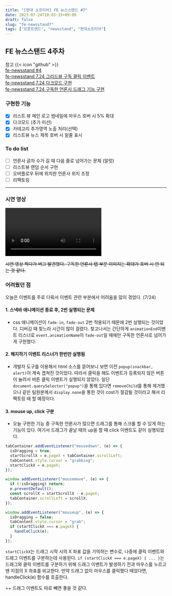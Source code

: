 ```yaml
---
title: "[현대 소프티어] FE 뉴스스탠드 #7"
date: 2023-07-24T18:03:15+09:00
draft: false
slug: "fe-newsstand7"
tags: ["프론트엔드", "newsstand", "현대소프티어"]
---
```


## FE 뉴스스탠드 4주차

참고 {{< icon "github" >}}
<br>
[fe-newsstand #4](https://github.com/softeerbootcamp-2nd/fe-newsstand/pull/104)
<br>
[fe-newsstand 7.24 그리드뷰 구독 클릭 이벤트](https://github.com/kimdaye77/fe-newsstand/pull/10)
<br>
[fe-newsstand 7.24 다크모드 구현](https://github.com/kimdaye77/fe-newsstand/pull/11)
<br>
[fe-newsstand 7.24 구독한 언론사 드래그 기능 구현](https://github.com/kimdaye77/fe-newsstand/pull/12)

### 구현한 기능

- [x] 리스트 뷰 메인 로고 썸네일에 마우스 호버 시 5% 확대
- [x] 다크모드 (추가 미션)
- [x] 카테고리 추가영역 노출 처리(선택)
- [x] 리스트뷰 뉴스 제목 호버 시 밑줄 표시

### To do list

- [ ] 언론사 글자 수가 길 때 다음 줄로 넘어가는 문제 (알럿)
- [ ] 리스트뷰 랜덤 순서 구현
- [ ] 오버플로우 뒤에 위치한 언론사 위치 조정
- [ ] 리팩토링

---

### 시연 영상

<video controls>
  <source src="
https://user-images.githubusercontent.com/63107805/255542878-f33b3726-15db-4a08-9c3f-0ebf864aeb53.mov" type="video/mp4" />
</video>

~~시연 영상 찍다가 버그 발견했다. 구독한 언론사 탭 부분 이미지는 확대가 호버 시 안 되는 것 같다.~~

### 어려웠던 점

오늘은 이벤트를 주로 다뤄서 이벤트 관련 부분에서 어려움을 많이 겪었다. (7/24)

#### 1. 스낵바 애니메이션 종료 후, 2번 실행되는 문제

- css 애니메이션이 `fade-in`, `fade-out` 2번 적용되기 때문에 2번 실행되는 것이었다. 디버깅 때 찾느라 시간이 많이 걸렸다. 찾고나서는 간단하게 `animationEnd`이벤트 리스너로 `event.animationName`이 `fade-out`일 때에만 구독한 언론사로 넘어가게 구현했다.

#### 2. 해지하기 이벤트 리스너가 한번만 실행됨

- 개발자 도구를 이용해서 html 소스를 뜯어보니 보면 이전 `popup(snackbar, alert)`이 계속 겹쳐진 것이었다. 따라서 클릭을 해도 이벤트가 등록되지 않은 버튼이 눌려서 버튼 클릭 이벤트가 실행되지 않았다. 일단 `document.querySelector("popup")`을 통해 있다면 `removeChild`를 통해 제거했으나 같은 팀원분께서 `display.none`을 통한 것이 cost가 절감될 것이라고 해서 리팩토링 때 할 예정이다.

#### 3. mouse up, click 구분

- 오늘 구현한 기능 중 구독한 언론사가 많으면 드래그를 통해 스크롤 할 수 있게 하는 기능이 있다. 여기서 드래그가 끝날 때의 up을 할 때 click 이벤트도 같이 실행되었다.

```js
tabContainer.addEventListener("mousedown", (e) => {
  isDragging = true;
  startScrollX = e.pageX + tabContainer.scrollLeft;
  tabContent.style.cursor = "grabbing";
  startClickX = e.pageX;
});

window.addEventListener("mousemove", (e) => {
  if (!isDragging) return;
  e.preventDefault();
  const scrollX = startScrollX - e.pageX;
  tabContainer.scrollLeft = scrollX;
});

window.addEventListener("mouseup", (e) => {
  isDragging = false;
  tabContent.style.cursor = "grab";
  if (startClickX === e.pageX) {
    handleClick(e);
  }
});
```

`startClickX`는 드래그 시작 시의 X 좌표 값을 기억하는 변수로, 나중에 클릭 이벤트와 드래그 이벤트를 구분하는데 사용된다.
`if (startClickX === e.pageX) { ... }`는 드래그와 클릭 이벤트를 구분하기 위해 드래그 이벤트가 발생하기 전과 마우스를 누르고 뗀 지점의 X 좌표를 비교한다. 만약 드래그 없이 마우스를 클릭했다 떼었다면, handleClick(e) 함수를 호출한다.

++ 드래그 이벤트도 따로 빼면 좋을 것 같다.
